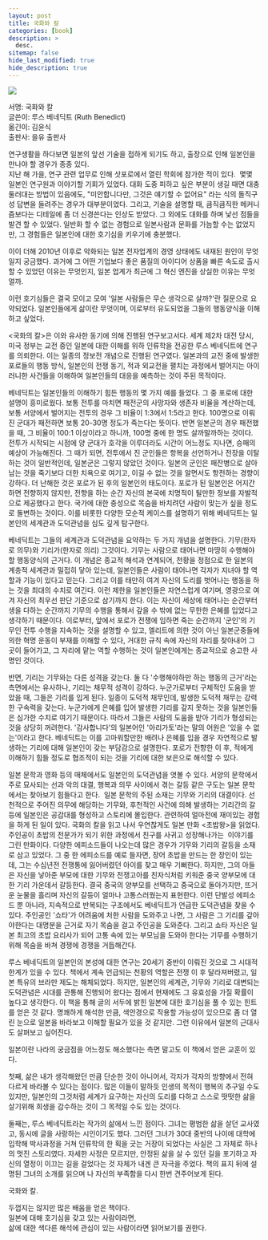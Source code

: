 ```yaml
---
layout: post
title: 국화와 칼
categories: [book]
description: >
  desc.
sitemap: false
hide_last_modified: true
hide_description: true
---
```


  
![](/assets/img/posts/from_tistory/08.jpg)


  


  


  


서명: 국화와 칼  
글쓴이: 루스 베네딕트 (Ruth Benedict)  
옮긴이: 김윤식  
출판사: 을유 출판사  
  
연구생활을 하다보면 일본의 앞선 기술을 접하게 되기도 하고, 출장으로 인해 일본인을 만나야 할 경우가 종종 있다.  
지난 해 가을, 연구 관련 업무로 인해 삿포로에서 열린 학회에 참가한 적이 있다.  몇몇 일본인 연구원과 이야기할 기회가 있었다. 대화 도중 피하고 싶은 부분이 생길 때면 대충 둘러대는 방법이 있음에도, "미안합니다만, 그것은 얘기할 수 없어요" 라는 식의 돌직구성 답변을 들려주는 경우가 대부분이었다. 그리고, 기술을 설명할 때, 큼직큼직한 메커니즘보다는 디테일에 좀 더 신경쓴다는 인상도 받았다. 그 외에도 대화를 하며 낯선 점들을 발견 할 수 있었다. 일반화 할 수 없는 경험으로 일본사람과 문화를 가늠할 수는 없었지만, 그 경험들은 일본인에 대한 호기심을 키우기에 충분했다.  
  
이이 더해 2010년 이후로 악화되는 일본 전자업계의 경영 상태에도 내재된 원인이 무엇일지 궁금했다. 과거에 그 어떤 기업보다 좋은 품질의 아이디어 상품을 빠른 속도로 출시할 수 있었던 이유는 무엇인지, 일본 업계가 최근에 그 혁신 엔진을 상실한 이유는 무엇얼까.  
  
이런 호기심들은 결국 모이고 모여 '일본 사람들은 무슨 생각으로 살까?'란 질문으로 요약되었다. 일본인들에게 삶이란 무엇이며, 이로부터 유도되었을 그들의 행동양식을 이해하고 싶었다.  
  
<국화의 칼\>은 이와 유사한 동기에 의해 진행된 연구보고서다. 세계 제2차 대전 당시, 미국 정부는 교전 중인 일본에 대한 이해를 위하 인류학을 전공한 루스 베네딕트에 연구를 의뢰한다. 이는 일종의 정보전 개념으로 진행된 연구였다. 일본과의 교전 중에 발생한 포로들의 행동 방식, 일본인의 전쟁 동기, 적과 외교전을 펼치는 과정에서 벌어지는 아이러니한 사건들을 이해하여 일본인들의 대응을 예측하는 것이 주된 목적이다.  
  
베네딕트는 일본인들의 이해하기 힘든 행동의 몇 가지 예를 들었다. 그 중 포로에 대한 설명이 흥미로웠다. 보통 전투를 마치면 패전군의 사망자와 생존자 비율을 계산하는데, 보통 서양에서 벌어지는 전투의 경우 그 비율이 1:3에서 1:5라고 한다. 100명으로 이뤄진 군대가 패전하면 보통 20-30명 정도가 죽는다는 뜻이다. 반면 일본군의 경우 패전했을 때, 그 비율이 100:1 이상이라고 하니까, 100명 중에 한 명도 살까말까하는 것이다. 전투가 시작되는 시점에 양 군대가 호각을 이루더라도 시간이 어느정도 지나면, 승패의 예상이 가능해진다. 그 때가 되면, 전투에서 진 군인들은 항복을 선언하거나 전장을 이탈하는 것이 일반적인데, 일본군은 그렇지 않았던 것이다. 일본의 군인은 패잔병으로 살아남는 것을 죽기보다 더한 치욕으로 여기고, 이길 수 없는 것을 알면서도 항전하는 경향이 강하다. 더 난해한 것은 포로가 된 후의 일본인의 태도이다. 포로가 된 일본인은 어지간하면 전향하지 않지만, 전향을 하는 순간 자신의 본국에 치명적이 될만한 정보를 자발적으로 제공했다고 한다. 국가에 대한 충성으로 목숨을 바치려던 사람이 맞는가 싶을 정도로 돌변하는 것이다. 이를 비롯한 다양한 모순적 케이스를 설명하기 위해 베네딕트는 일본인의 세계관과 도덕관념을 심도 깊게 탐구한다.   
  
베네딕트는 그들의 세계관과 도덕관념을 요약하는 두 가지 개념을 설명한다. 기무(한자로 의무)와 기리가(한자로 의리) 그것이다. 기무는 사람으로 태어나면 마땅히 수행해야할 행동양식의 근거다. 이 개념은 종교적 해석과 연계되어, 천황을 정점으로 한 일본의 계층적 세계관과 밀접히 닿아 있는데, 일본인들은 사람이 태어나면 각자가 지녀야 할 역할과 기능이 있다고 믿는다. 그리고 이를 태만히 여겨 자신의 도리를 벗어나는 행동을 하는 것을 최대의 수치로 여긴다. 이런 제한을 일본인들은 자연스럽게 여기며, 영광으로 여겨 자신의 최우선 판단 기준으로 삼기까지 한다. 이는 자신이 세상에 태어나는 순간부터 생을 다하는 순간까지 기무의 수행을 통해서 갚을 수 밖에 없는 무한한 은혜를 입었다고 생각하기 때문이다. 이로부터, 앞에서 포로가 전쟁에 임하면 죽는 순간까지 '군인'의 기무인 전투 수행을 지속하는 것을 설명할 수 있고, 엘리트에 의한 것이 아닌 일본군중들에 의한 혁명 운동이 부재를 이해할 수 있다, 거대한 규칙 속에 자신의 자리를 찾아내어 그 곳이 들어가고, 그 자리에 맡는 역할 수행하는 것이 일본인에게는 종교적으로 숭고한 사명인 것이다.   
  
반면, 기리는 기무와는 다른 성격을 갖는다. 둘 다 '수행해야하만 하는 행동의 근거'라는 측면에서는 유사하나, 기리는 채무적 성격이 강하다. 누군가로부터 구체적인 도움을 받았을 때, 그들은 기리를 입게 된다. 일종이 도덕적 채무인데, 발생한 도덕적 채무는 강력한 구속력을 갖는다. 누군가에게 은혜를 입어 발생한 기리를 갚지 못하는 것을 일본인들은 심가한 수치로 여기기 때문이다. 따라서 그들은 사람의 도움을 받아 기리가 형성되는 것을 상당히 꺼려한다. '감사합니다'의 일본어인 '아리가토'라는 말의 어원은 '있을 수 없는'이라고 한다. 베네딕트는 이를 고마워할만한 배려나 은혜를 입을 경우 자연적으로 발생하는 기리에 대해 일본인이 갖는 부담감으로 설명한다. 포로가 전향한 이 후, 적에게 이해하기 힘들 정도로 협조적이 되는 것을 기리에 대한 보은으로 해석할 수 있다.  
  
일본 문학과 영화 등의 매체에서도 일본인의 도덕관념을 엿볼 수 있다. 서양의 문학에서 주로 묘사되는 선과 악의 대결, 행복과 의무 사이에서 겪는 갈등 같은 구도는 일본 문학에서는 찾아보기 힘들다고 한다.  일본 문학의 주된 소재는 기무와 기리의 대결이다. 선천적으로 주어진 의무에 해당하는 기무와, 후천적인 사건에 의해 발생하는 기리간의 갈등에 일본인은 공감대를 형성하고 스토리에 몰입한다. 관련하여 얼마전에 재미있는 경험을 하게 된 일이 있다. 국화의 칼을 읽고 나서 우연찮게도 일본 만화 <초밥왕\>을 읽었다. 주인공이 초밥의 전문가가 되기 위한 과정에서 친구를 사귀고 성장해나가는  이야기를 그린 만화이다. 다양한 에피소드들이 나오는데 많은 경우가 기무와 기리의 갈등을 소재로 삼고 있었다. 그 중 한 에피소드를 예로 들자면, 장어 초밥을 만드는 한 장인이 있는데, 그는 수십년전 전쟁통에 잃어버렸던 아이를 찾고 매우 기뻐한다. 하지만, 그의 아들은 자신을 낳아준 부모에 대한 기무와 전쟁고아를 친자식처럼 키워준 중국 양부모에 대한 기리 가운데서 갈등한다. 결국 중국의 양부모를 선택하고 중국으로 돌아가지만, 뜨거운 눈물을 흘리며 자신의 갈등이 얼마나 고통스러웠는지 표현한다. 이런 단발성 에피소드 뿐 아니라, 지속적으로 반복되는 구조에서도 베네딕트가 언급한 도덕관념을 찾을 수 있다. 주인공인 '쇼타'가 어려움에 처한 사람을 도와주고 나면, 그 사람은 그 기리를 갚아야한다는 대명분을 근거로 자기 목숨을 걸고 주인공을 도와준다. 그리고 쇼타 자신은 일본 최고의 초밥 요리사가 되어 고통 속에 있는 부모님을 도와야 한다는 기무를 수행하기 위해 목숨을 바쳐 경쟁에 경쟁을 거듭해간다.   
  
루스 베네딕트의 일본인의 본성에 대한 연구는 20세기 중반이 이뤄진 것으로 그 시대적 한계가 있을 수 있다. 책에서 계속 언급되는 천황의 역할은 전쟁 이 후 달라져버렸고, 일본 특유의 브라만 제도는 해체되었다. 하지만, 일본인의 세계관, 기무와 기리로 대변되는 도덕관념은 시대를 관통해 진행되어 왔다는 점에서 현재에도 그 유효성을 가질 확률이 높다고 생각한다. 이 책을 통해 글의 서두에 밝힌 일본에 대한 호기심을 풀 수 있는 힌트를 얻은 것 같다. 명쾌하게 해석한 만큼, 색안경으로 작용할 가능성이 있으므로 좀 더 열린 눈으로 일본을 바라보고 이해할 필요가 있을 것 같지만. 그런 이유에서 일본의 근대사도 살펴보고 싶어진다.  
  
일본이란 나라의 궁금점을 어느정도 해소했다는 측면 말고도 이 책에서 얻은 교훈이 있다.  
  
첫째, 삶은 내가 생각해왔던 만큼 단순한 것이 아니어서, 각자가 각자의 방향에서 전혀 다르게 바라볼 수 있다는 점이다. 많은 이들이 말하듯 인생의 목적이 행복의 추구일 수도 있지만, 일본인의 그것처럼 세계가 요구하는 자신의 도리를 다하고 스스로 떳떳한 삶을 살기위해 희생을 감수하는 것이 그 목적일 수도 있는 것이다.  
  
둘째는, 루스 베네딕트라는 작가의 삶에서 느낀 점이다. 그녀는 평범한 삶을 살던 교사였고, 동시에 글을 사랑하는 시인이기도 했다. 그러던 그녀가 30대 중반의 나이에 대학에 입학해 박사과정을 거쳐 인류학의 한 획을 긋는 거장이 되었다는 사실은 그 자체로 하나의 멋진 스토리였다. 자세한 사정은 모르지만, 안정된 삶을 살 수 있던 길을 포기하고 자신의 열정이 이끄는 길을 걸었다는 것 자체가 내겐 큰 자극을 주었다. 책의 표지 뒤에 설명된 그녀의 소개를 읽으며 나 자신의 부족함을 다시 한번 견주어보게 된다.  
  
국화와 칼.  
  
두껍지는 않지만 많은 배움을 얻은 책이다.   
일본에 대해 호기심을 갖고 있는 사람이라면,  
삶에 대한 색다른 해석에 관심이 있는 사람이라면 읽어보기를 권한다.

